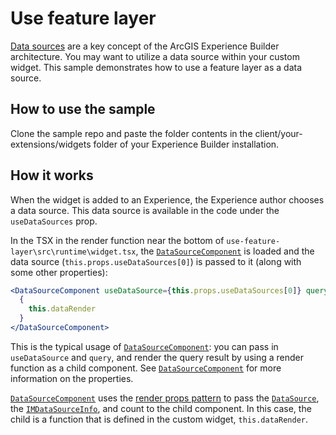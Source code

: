 # Use feature layer

[Data sources]() are a key concept of the ArcGIS Experience Builder architecture. You may want to utilize a data source within your custom widget. This sample demonstrates how to use a feature layer as a data source.

## How to use the sample
Clone the sample repo and paste the folder contents in the client/your-extensions/widgets folder of your Experience Builder installation.

## How it works

When the widget is added to an Experience, the Experience author chooses a data source. This data source is available in the code under the `useDataSources` prop.

In the TSX in the render function near the bottom of `use-feature-layer\src\runtime\widget.tsx`, the [`DataSourceComponent`]() is loaded and the data source (`this.props.useDataSources[0]`) is passed to it (along with some other properties):

```jsx
<DataSourceComponent useDataSource={this.props.useDataSources[0]} query={this.state.query} refresh={this.state.refresh} queryCount onQueryStart={() => this.setState({refresh: false})}>
  {
    this.dataRender
  }
</DataSourceComponent>
```

This is the typical usage of [`DataSourceComponent`](): you can pass in `useDataSource` and `query`, and render the query result by using a render function as a child component. See [`DataSourceComponent`]() for more information on the properties.

[`DataSourceComponent`]() uses the [render props pattern](https://reactjs.org/docs/render-props.html#using-props-other-than-render) to pass the [`DataSource`](), the [`IMDataSourceInfo`](), and count to the child component. In this case, the child is a function that is defined in the custom widget, `this.dataRender`.